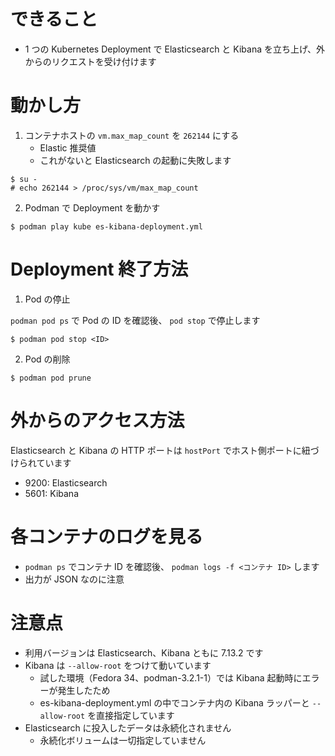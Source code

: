 # できること

* 1 つの Kubernetes Deployment で Elasticsearch と Kibana を立ち上げ、外からのリクエストを受け付けます

# 動かし方

1. コンテナホストの `vm.max_map_count` を `262144` にする
    * Elastic 推奨値
    * これがないと Elasticsearch の起動に失敗します

```
$ su -
# echo 262144 > /proc/sys/vm/max_map_count
```

2. Podman で Deployment を動かす

```
$ podman play kube es-kibana-deployment.yml
```

# Deployment 終了方法

1. Pod の停止

`podman pod ps` で Pod の ID を確認後、 `pod stop` で停止します

```
$ podman pod stop <ID>
```

2. Pod の削除

```
$ podman pod prune
```

# 外からのアクセス方法

Elasticsearch と Kibana の HTTP ポートは `hostPort` でホスト側ポートに紐づけられています

* 9200: Elasticsearch
* 5601: Kibana

# 各コンテナのログを見る

* `podman ps` でコンテナ ID を確認後、 `podman logs -f <コンテナ ID>` します
* 出力が JSON なのに注意

# 注意点

* 利用バージョンは Elasticsearch、Kibana ともに 7.13.2 です
* Kibana は `--allow-root` をつけて動いています
    * 試した環境（Fedora 34、podman-3.2.1-1）では Kibana 起動時にエラーが発生したため
    * es-kibana-deployment.yml の中でコンテナ内の Kibana ラッパーと `--allow-root` を直接指定しています
* Elasticsearch に投入したデータは永続化されません
    * 永続化ボリュームは一切指定していません
